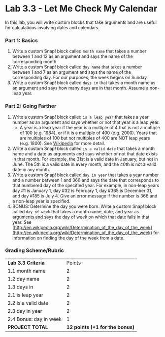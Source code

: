 # Lab 3.3 - Let Me Check My Calendar

In this lab, you will write custom blocks that take arguments and are useful for calculations involving dates and calendars.

### Part 1: Basics

1. Write a custom Snap! block called `month name` that takes a number between 1 and 12 as an argument and says the name of the corresponding month.
2. Write a custom Snap! block called `day name` that takes a number between 1 and 7 as an argument and says the name of the corresponding day. For our purposes, the week begins on Sunday.
3. Write a custom Snap! block called `days in` that takes a month name as an argument and says how many days are in that month. Assume a non-leap year.

### Part 2: Going Farther

1. Write a custom Snap! block called `is a leap year` that takes a year number as an argument and says whether or not that year is a leap year.
   * A year is a leap year if the year is a multiple of 4 that is not a multiple of 100 (e.g. 1984), or if it is a multiple of 400 (e.g. 2000). Years that are multiples of 100 but not multiples of 400 are NOT leap years (e.g. 1800). See [Wikipedia](https://en.wikipedia.org/wiki/Leap_year#Algorithm) for more detail.
2. Write a custom Snap! block called `is a valid date` that takes a month name and a date as arguments and says whether or not that date exists in that month. For example, the 31st is a valid date in January, but not in June. The 5th is a valid date in every month, and the 40th is not a valid date in any month.
3. Write a custom Snap! block called `day in year` that takes a year number and a number between 1 and 366 and says the date that corresponds to that numbered day of the specified year. For example, in non-leap years day #1 is January 1, day #32 is February 1, day #365 is December 31, and day #185 is July 4. Give an error message if the number is 366 and a non-leap year is specified.
4. BONUS: Determine the day you were born. Write a custom Snap! block called `day of week` that takes a month name, date, and year as arguments and says the day of week on which that date falls in that year. See [http://en.wikipedia.org/wiki/Determination_of_the_day_of_the_week](http://en.wikipedia.org/wiki/Determination_of_the_day_of_the_week) for information on finding the day of the week from a date.

### Grading Scheme/Rubric

|                        |                                  |
| ---------------------- | -------------------------------- |
| **Lab 3.3 Criteria**   | Points                           |
| 1.1 month name         | 2                                |
| 1.2 day name           | 2                                |
| 1.3 days in            | 2                                |
| 2.1 is leap year       | 2                                |
| 2.2 is a valid date    | 2                                |
| 2.3 day in year        | 2                                |
| 2.4 Bonus: day in week | 1                                |
| **PROJECT TOTAL**      | **12 points (+1 for the bonus)** |
